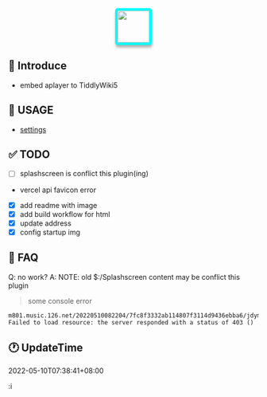 <div style="text-align: center;">
<img src="https://cdn.jsdelivr.net/gh/oeyoews/img/music-notes.png" style="border-radius: 5px; border: 5px solid cyan; box-shadow: 1px 5px 5px #0000004d;width:64px;" />
</div>


## 👤 Introduce

* embed aplayer to TiddlyWiki5

## 📑 USAGE

* [settings](https://twms.vercel.app/#%24%3A%2Fplugins%2Foeyoews%2FTwm%2Fsettings)

## ✅ TODO

* [ ] splashscreen is conflict this plugin(ing)
* vercel api favicon error
* [x] add readme with image
* [x] add build workflow for html
* [x] update address
* [x] config startup img

## 🎤 FAQ

Q: no work?
A: NOTE: old $:/Splashscreen content may be conflict this plugin

> some console error

```error
m801.music.126.net/20220510082204/7fc8f3332ab114807f3114d9436ebba6/jdymusic/obj/wo3DlMOGwrbDjj7DisKw/12560292155/e5d5/b559/6fbc/64b42ad1e51b9d4ecbd11af869319d5b.mp3:1          Failed to load resource: the server responded with a status of 403 ()
```

## 🕐 UpdateTime

2022-05-10T07:38:41+08:00

:i
